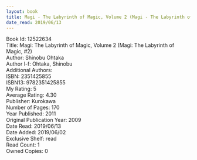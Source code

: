 ```yaml
---
layout: book
title: Magi - The Labyrinth of Magic, Volume 2 (Magi - The Labyrinth of Magic,  no. 2)
date_read: 2019/06/13
---
```


Book Id: 12522634<br />
Title: Magi: The Labyrinth of Magic, Volume 2 (Magi: The Labyrinth of Magic, #2)<br />
Author: Shinobu Ohtaka<br />
Author l-f: Ohtaka, Shinobu<br />
Additional Authors: <br />
ISBN: 2351425855<br />
ISBN13: 9782351425855<br />
My Rating: 5<br />
Average Rating: 4.30<br />
Publisher: Kurokawa<br />
Number of Pages: 170<br />
Year Published: 2011<br />
Original Publication Year: 2009<br />
Date Read: 2019/06/13<br />
Date Added: 2019/06/02<br />
Exclusive Shelf: read<br />
Read Count: 1<br />
Owned Copies: 0<br />

